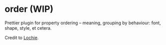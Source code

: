 # order (WIP)

Prettier plugin for property ordering – meaning, grouping by behaviour: font, shape, style, et cetera.

Credit to [Lochie](https://nitter.poast.org/jcb/status/1798094424775242203#m).